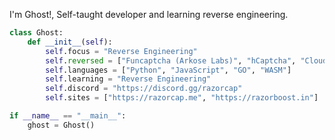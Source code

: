 I'm Ghost!, Self-taught developer and learning reverse engineering.

```py
class Ghost:
    def __init__(self):
        self.focus = "Reverse Engineering"
        self.reversed = ["Funcaptcha (Arkose Labs)", "hCaptcha", "Cloudflare"]
        self.languages = ["Python", "JavaScript", "GO", "WASM"]
        self.learning = "Reverse Engineering"
        self.discord = "https://discord.gg/razorcap"
        self.sites = ["https://razorcap.me", "https://razorboost.in"]

if __name__ == "__main__":
    ghost = Ghost()
```
